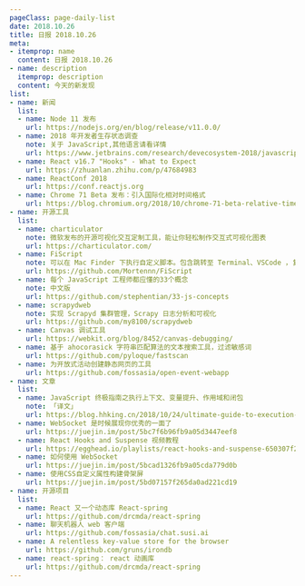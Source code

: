 ```yaml
---
pageClass: page-daily-list
date: 2018.10.26
title: 日报 2018.10.26
meta:
- itemprop: name
  content: 日报 2018.10.26
- name: description
  itemprop: description
  content: 今天的新发现
list:
- name: 新闻
  list:
  - name: Node 11 发布
    url: https://nodejs.org/en/blog/release/v11.0.0/
  - name: 2018 年开发者生存状态调查
    note: 关于 JavaScript,其他语言请看详情
    url: https://www.jetbrains.com/research/devecosystem-2018/javascript/
  - name: React v16.7 "Hooks" - What to Expect
    url: https://zhuanlan.zhihu.com/p/47684983
  - name: ReactConf 2018
    url: https://conf.reactjs.org
  - name: Chrome 71 Beta 发布：引入国际化相对时间格式
    url: https://blog.chromium.org/2018/10/chrome-71-beta-relative-time-formats.html
- name: 开源工具
  list:
  - name: charticulator
    note: 微软发布的开源可视化交互定制工具，能让你轻松制作交互式可视化图表
    url: https://charticulator.com/
  - name: FiScript
    note: 可以在 Mac Finder 下执行自定义脚本。包含跳转至 Terminal、VSCode ，复制当前路径等功能
    url: https://github.com/Mortennn/FiScript
  - name: 每个 JavaScript 工程师都应懂的33个概念
    note: 中文版
    url: https://github.com/stephentian/33-js-concepts
  - name: scrapydweb
    note: 实现 Scrapyd 集群管理，Scrapy 日志分析和可视化
    url: https://github.com/my8100/scrapydweb
  - name: Canvas 调试工具
    url: https://webkit.org/blog/8452/canvas-debugging/
  - name: 基于 ahocorasick 字符串匹配算法的文本搜索工具，过滤敏感词
    url: https://github.com/pyloque/fastscan  
  - name: 为开放式活动创建静态网页的工具
    url: https://github.com/fossasia/open-event-webapp   
- name: 文章
  list:
  - name: JavaScript 终极指南之执行上下文、变量提升、作用域和闭包
    note: 「译文」
    url: https://blog.hhking.cn/2018/10/24/ultimate-guide-to-execution-contexts-hoisting-scopes-and-closures-in-javascript/
  - name: WebSocket 是时候展现你优秀的一面了
    url: https://juejin.im/post/5bc7f6b96fb9a05d3447eef8
  - name: React Hooks and Suspense 视频教程
    url: https://egghead.io/playlists/react-hooks-and-suspense-650307f2
  - name: 如何使用 WebSocket
    url: https://juejin.im/post/5bcad1326fb9a05cda779d0b
  - name: 使用CSS自定义属性构建骨架屏
    url: https://juejin.im/post/5bd07157f265da0ad221cd19  
- name: 开源项目
  list:
  - name: React 又一个动态库 React-spring
    url: https://github.com/drcmda/react-spring
  - name: 聊天机器人 web 客户端
    url: https://github.com/fossasia/chat.susi.ai
  - name: A relentless key-value store for the browser
    url: https://github.com/gruns/irondb
  - name: react-spring： react 动画库
    url: https://github.com/drcmda/react-spring
---
```


<daily-list v-bind="$page.frontmatter"/>